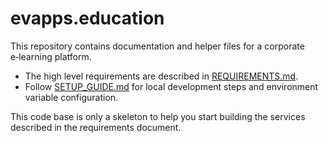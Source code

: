 # evapps.education

This repository contains documentation and helper files for a corporate e‑learning platform.

- The high level requirements are described in [REQUIREMENTS.md](REQUIREMENTS.md).
- Follow [SETUP_GUIDE.md](SETUP_GUIDE.md) for local development steps and environment variable configuration.

This code base is only a skeleton to help you start building the services described in the requirements document.
